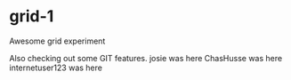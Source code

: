 # grid-1

Awesome grid experiment

Also checking out some GIT features.
josie was here
ChasHusse was here
internetuser123 was here